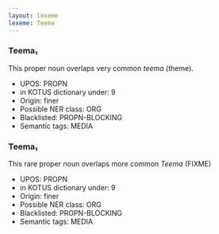 ```yaml
---
layout: lexeme
lexeme: Teema
---
```


###  Teema₁

This proper noun overlaps  very common *teema* (theme).
* UPOS:  PROPN
* in KOTUS dictionary under:  9
* Origin:  finer
* Possible NER class:  ORG
* Blacklisted:  PROPN-BLOCKING
* Semantic tags:  MEDIA


###  Teema₁

This rare proper noun overlaps more common *Teema* (FIXME)
* UPOS:  PROPN
* in KOTUS dictionary under:  9
* Origin:  finer
* Possible NER class:  ORG
* Blacklisted:  PROPN-BLOCKING
* Semantic tags:  MEDIA

